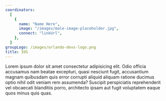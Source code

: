 ```yaml
---
coordinators:
  [
    {
      name: "Name Here",
      image: "/images/male-image-placeholder.jpg",
      connect: "linkUrl",
    },
  ]
groupLogo: /images/orlando-devs-logo.png
title: IOS
---
```


Lorem ipsum dolor sit amet consectetur adipisicing elit. Odio officia accusamus nam beatae excepturi, quasi nesciunt fugit, accusantium magnam quibusdam quis error corrupti aliquid aliquam ratione ducimus optio nihil odit veniam rem assumenda? Suscipit perspiciatis reprehenderit vel obcaecati blanditiis porro, architecto ipsam aut fugit voluptatem eaque quos minus quis quas.
